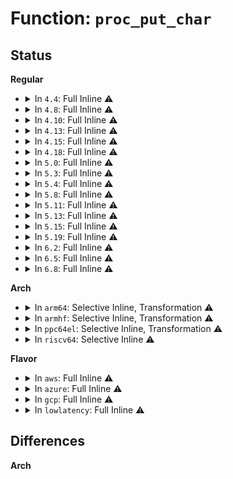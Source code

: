 # Function: <code>proc_put_char</code>

## Status
<b>Regular</b>
<ul>
<li>
<details>
<summary>In <code>4.4</code>: Full Inline ⚠️</summary>

**Collision:** Unique Static

**Inline:** Full

**Transformation:** False

**Instances:**

```
In kernel/sysctl.c (ffffffff81088289)
Location: kernel/sysctl.c:2027
Inline: True
Inline callers:
  - kernel/sysctl.c:__do_proc_doulongvec_minmax
  - kernel/sysctl.c:__do_proc_doulongvec_minmax
  - kernel/sysctl.c:__do_proc_dointvec
  - kernel/sysctl.c:__do_proc_dointvec
  - kernel/sysctl.c:proc_do_large_bitmap
  - kernel/sysctl.c:proc_do_large_bitmap
  - kernel/sysctl.c:proc_do_large_bitmap
```
</details>
</li>
<li>
<details>
<summary>In <code>4.8</code>: Full Inline ⚠️</summary>

**Collision:** Unique Static

**Inline:** Full

**Transformation:** False

**Instances:**

```
In kernel/sysctl.c (ffffffff8108c024)
Location: kernel/sysctl.c:2147
Inline: True
Inline callers:
  - kernel/sysctl.c:proc_do_large_bitmap
  - kernel/sysctl.c:proc_do_large_bitmap
  - kernel/sysctl.c:proc_do_large_bitmap
  - kernel/sysctl.c:__do_proc_doulongvec_minmax
  - kernel/sysctl.c:__do_proc_doulongvec_minmax
  - kernel/sysctl.c:__do_proc_dointvec
  - kernel/sysctl.c:__do_proc_dointvec
```
</details>
</li>
<li>
<details>
<summary>In <code>4.10</code>: Full Inline ⚠️</summary>

**Collision:** Unique Static

**Inline:** Full

**Transformation:** False

**Instances:**

```
In kernel/sysctl.c (ffffffff81090f84)
Location: kernel/sysctl.c:2132
Inline: True
Inline callers:
  - kernel/sysctl.c:proc_do_large_bitmap
  - kernel/sysctl.c:proc_do_large_bitmap
  - kernel/sysctl.c:proc_do_large_bitmap
  - kernel/sysctl.c:__do_proc_doulongvec_minmax
  - kernel/sysctl.c:__do_proc_doulongvec_minmax
  - kernel/sysctl.c:__do_proc_dointvec
  - kernel/sysctl.c:__do_proc_dointvec
```
</details>
</li>
<li>
<details>
<summary>In <code>4.13</code>: Full Inline ⚠️</summary>

**Collision:** Unique Static

**Inline:** Full

**Transformation:** False

**Instances:**

```
In kernel/sysctl.c (ffffffff8108e14e)
Location: kernel/sysctl.c:2156
Inline: True
Inline callers:
  - kernel/sysctl.c:proc_do_large_bitmap
  - kernel/sysctl.c:proc_do_large_bitmap
  - kernel/sysctl.c:proc_do_large_bitmap
  - kernel/sysctl.c:__do_proc_doulongvec_minmax
  - kernel/sysctl.c:__do_proc_doulongvec_minmax
  - kernel/sysctl.c:__do_proc_douintvec
  - kernel/sysctl.c:__do_proc_dointvec
  - kernel/sysctl.c:__do_proc_dointvec
```
</details>
</li>
<li>
<details>
<summary>In <code>4.15</code>: Full Inline ⚠️</summary>

**Collision:** Unique Static

**Inline:** Full

**Transformation:** False

**Instances:**

```
In kernel/sysctl.c (ffffffff81094fae)
Location: kernel/sysctl.c:2148
Inline: True
Inline callers:
  - kernel/sysctl.c:proc_do_large_bitmap
  - kernel/sysctl.c:proc_do_large_bitmap
  - kernel/sysctl.c:proc_do_large_bitmap
  - kernel/sysctl.c:__do_proc_doulongvec_minmax
  - kernel/sysctl.c:__do_proc_doulongvec_minmax
  - kernel/sysctl.c:__do_proc_douintvec
  - kernel/sysctl.c:__do_proc_dointvec
  - kernel/sysctl.c:__do_proc_dointvec
```
</details>
</li>
<li>
<details>
<summary>In <code>4.18</code>: Full Inline ⚠️</summary>

**Collision:** Unique Static

**Inline:** Full

**Transformation:** False

**Instances:**

```
In kernel/sysctl.c (ffffffff81098ae2)
Location: kernel/sysctl.c:2153
Inline: True
Inline callers:
  - kernel/sysctl.c:proc_do_large_bitmap
  - kernel/sysctl.c:proc_do_large_bitmap
  - kernel/sysctl.c:proc_do_large_bitmap
  - kernel/sysctl.c:__do_proc_doulongvec_minmax
  - kernel/sysctl.c:__do_proc_doulongvec_minmax
  - kernel/sysctl.c:__do_proc_douintvec
  - kernel/sysctl.c:__do_proc_dointvec
  - kernel/sysctl.c:__do_proc_dointvec
```
</details>
</li>
<li>
<details>
<summary>In <code>5.0</code>: Full Inline ⚠️</summary>

**Collision:** Unique Static

**Inline:** Full

**Transformation:** False

**Instances:**

```
In kernel/sysctl.c (ffffffff810a0e66)
Location: kernel/sysctl.c:2201
Inline: True
Inline callers:
  - kernel/sysctl.c:proc_do_large_bitmap
  - kernel/sysctl.c:proc_do_large_bitmap
  - kernel/sysctl.c:proc_do_large_bitmap
  - kernel/sysctl.c:__do_proc_doulongvec_minmax
  - kernel/sysctl.c:__do_proc_doulongvec_minmax
  - kernel/sysctl.c:__do_proc_douintvec
  - kernel/sysctl.c:__do_proc_dointvec
  - kernel/sysctl.c:__do_proc_dointvec
```
</details>
</li>
<li>
<details>
<summary>In <code>5.3</code>: Full Inline ⚠️</summary>

**Collision:** Unique Static

**Inline:** Full

**Transformation:** False

**Instances:**

```
In kernel/sysctl.c (ffffffff810a58f2)
Location: kernel/sysctl.c:2287
Inline: True
Inline callers:
  - kernel/sysctl.c:proc_do_large_bitmap
  - kernel/sysctl.c:proc_do_large_bitmap
  - kernel/sysctl.c:proc_do_large_bitmap
  - kernel/sysctl.c:__do_proc_doulongvec_minmax
  - kernel/sysctl.c:__do_proc_doulongvec_minmax
  - kernel/sysctl.c:__do_proc_douintvec
  - kernel/sysctl.c:__do_proc_dointvec
  - kernel/sysctl.c:__do_proc_dointvec
```
</details>
</li>
<li>
<details>
<summary>In <code>5.4</code>: Full Inline ⚠️</summary>

**Collision:** Unique Static

**Inline:** Full

**Transformation:** False

**Instances:**

```
In kernel/sysctl.c (ffffffff810abed2)
Location: kernel/sysctl.c:2289
Inline: True
Inline callers:
  - kernel/sysctl.c:proc_do_large_bitmap
  - kernel/sysctl.c:proc_do_large_bitmap
  - kernel/sysctl.c:proc_do_large_bitmap
  - kernel/sysctl.c:__do_proc_doulongvec_minmax
  - kernel/sysctl.c:__do_proc_doulongvec_minmax
  - kernel/sysctl.c:__do_proc_douintvec
  - kernel/sysctl.c:__do_proc_dointvec
  - kernel/sysctl.c:__do_proc_dointvec
```
</details>
</li>
<li>
<details>
<summary>In <code>5.8</code>: Full Inline ⚠️</summary>

**Collision:** Unique Static

**Inline:** Full

**Transformation:** False

**Instances:**

```
In kernel/sysctl.c (ffffffff810b26c8)
Location: kernel/sysctl.c:515
Inline: True
Inline callers:
  - kernel/sysctl.c:proc_do_large_bitmap
  - kernel/sysctl.c:proc_do_large_bitmap
  - kernel/sysctl.c:proc_do_large_bitmap
  - kernel/sysctl.c:proc_do_large_bitmap
  - kernel/sysctl.c:proc_do_large_bitmap
  - kernel/sysctl.c:proc_do_large_bitmap
  - kernel/sysctl.c:__do_proc_doulongvec_minmax
  - kernel/sysctl.c:__do_proc_doulongvec_minmax
  - kernel/sysctl.c:__do_proc_doulongvec_minmax
  - kernel/sysctl.c:__do_proc_doulongvec_minmax
  - kernel/sysctl.c:__do_proc_douintvec
  - kernel/sysctl.c:__do_proc_douintvec
  - kernel/sysctl.c:__do_proc_dointvec
  - kernel/sysctl.c:__do_proc_dointvec
  - kernel/sysctl.c:__do_proc_dointvec
  - kernel/sysctl.c:__do_proc_dointvec
```
</details>
</li>
<li>
<details>
<summary>In <code>5.11</code>: Full Inline ⚠️</summary>

**Collision:** Unique Static

**Inline:** Full

**Transformation:** False

**Instances:**

```
In kernel/sysctl.c (ffffffff810adef8)
Location: kernel/sysctl.c:514
Inline: True
Inline callers:
  - kernel/sysctl.c:proc_do_large_bitmap
  - kernel/sysctl.c:proc_do_large_bitmap
  - kernel/sysctl.c:proc_do_large_bitmap
  - kernel/sysctl.c:proc_do_large_bitmap
  - kernel/sysctl.c:proc_do_large_bitmap
  - kernel/sysctl.c:proc_do_large_bitmap
  - kernel/sysctl.c:__do_proc_doulongvec_minmax
  - kernel/sysctl.c:__do_proc_doulongvec_minmax
  - kernel/sysctl.c:__do_proc_doulongvec_minmax
  - kernel/sysctl.c:__do_proc_doulongvec_minmax
  - kernel/sysctl.c:__do_proc_douintvec
  - kernel/sysctl.c:__do_proc_douintvec
  - kernel/sysctl.c:__do_proc_dointvec
  - kernel/sysctl.c:__do_proc_dointvec
  - kernel/sysctl.c:__do_proc_dointvec
  - kernel/sysctl.c:__do_proc_dointvec
```
</details>
</li>
<li>
<details>
<summary>In <code>5.13</code>: Full Inline ⚠️</summary>

**Collision:** Unique Static

**Inline:** Full

**Transformation:** False

**Instances:**

```
In kernel/sysctl.c (ffffffff810af1ad)
Location: kernel/sysctl.c:526
Inline: True
Inline callers:
  - kernel/sysctl.c:proc_do_large_bitmap
  - kernel/sysctl.c:proc_do_large_bitmap
  - kernel/sysctl.c:proc_do_large_bitmap
  - kernel/sysctl.c:proc_do_large_bitmap
  - kernel/sysctl.c:proc_do_large_bitmap
  - kernel/sysctl.c:proc_do_large_bitmap
  - kernel/sysctl.c:__do_proc_doulongvec_minmax
  - kernel/sysctl.c:__do_proc_doulongvec_minmax
  - kernel/sysctl.c:__do_proc_doulongvec_minmax
  - kernel/sysctl.c:__do_proc_doulongvec_minmax
  - kernel/sysctl.c:__do_proc_douintvec
  - kernel/sysctl.c:__do_proc_douintvec
  - kernel/sysctl.c:__do_proc_dointvec
  - kernel/sysctl.c:__do_proc_dointvec
  - kernel/sysctl.c:__do_proc_dointvec
  - kernel/sysctl.c:__do_proc_dointvec
```
</details>
</li>
<li>
<details>
<summary>In <code>5.15</code>: Full Inline ⚠️</summary>

**Collision:** Unique Static

**Inline:** Full

**Transformation:** False

**Instances:**

```
In kernel/sysctl.c (ffffffff810c1941)
Location: kernel/sysctl.c:535
Inline: True
Inline callers:
  - kernel/sysctl.c:proc_do_large_bitmap
  - kernel/sysctl.c:proc_do_large_bitmap
  - kernel/sysctl.c:proc_do_large_bitmap
  - kernel/sysctl.c:proc_do_large_bitmap
  - kernel/sysctl.c:proc_do_large_bitmap
  - kernel/sysctl.c:proc_do_large_bitmap
  - kernel/sysctl.c:__do_proc_doulongvec_minmax
  - kernel/sysctl.c:__do_proc_doulongvec_minmax
  - kernel/sysctl.c:__do_proc_doulongvec_minmax
  - kernel/sysctl.c:__do_proc_doulongvec_minmax
  - kernel/sysctl.c:__do_proc_douintvec
  - kernel/sysctl.c:__do_proc_douintvec
  - kernel/sysctl.c:__do_proc_dointvec
  - kernel/sysctl.c:__do_proc_dointvec
  - kernel/sysctl.c:__do_proc_dointvec
  - kernel/sysctl.c:__do_proc_dointvec
```
</details>
</li>
<li>
<details>
<summary>In <code>5.19</code>: Full Inline ⚠️</summary>

**Collision:** Unique Static

**Inline:** Full

**Transformation:** False

**Instances:**

```
In kernel/sysctl.c (ffffffff810d9119)
Location: kernel/sysctl.c:415
Inline: True
Inline callers:
  - kernel/sysctl.c:proc_do_large_bitmap
  - kernel/sysctl.c:proc_do_large_bitmap
  - kernel/sysctl.c:proc_do_large_bitmap
  - kernel/sysctl.c:proc_do_large_bitmap
  - kernel/sysctl.c:proc_do_large_bitmap
  - kernel/sysctl.c:proc_do_large_bitmap
  - kernel/sysctl.c:__do_proc_doulongvec_minmax
  - kernel/sysctl.c:__do_proc_doulongvec_minmax
  - kernel/sysctl.c:__do_proc_doulongvec_minmax
  - kernel/sysctl.c:__do_proc_doulongvec_minmax
  - kernel/sysctl.c:__do_proc_douintvec
  - kernel/sysctl.c:__do_proc_douintvec
  - kernel/sysctl.c:__do_proc_dointvec
  - kernel/sysctl.c:__do_proc_dointvec
  - kernel/sysctl.c:__do_proc_dointvec
  - kernel/sysctl.c:__do_proc_dointvec
```
</details>
</li>
<li>
<details>
<summary>In <code>6.2</code>: Full Inline ⚠️</summary>

**Collision:** Unique Static

**Inline:** Full

**Transformation:** False

**Instances:**

```
In kernel/sysctl.c (ffffffff810f7f75)
Location: kernel/sysctl.c:417
Inline: True
Inline callers:
  - kernel/sysctl.c:proc_do_large_bitmap
  - kernel/sysctl.c:proc_do_large_bitmap
  - kernel/sysctl.c:proc_do_large_bitmap
  - kernel/sysctl.c:proc_do_large_bitmap
  - kernel/sysctl.c:proc_do_large_bitmap
  - kernel/sysctl.c:proc_do_large_bitmap
  - kernel/sysctl.c:__do_proc_doulongvec_minmax
  - kernel/sysctl.c:__do_proc_doulongvec_minmax
  - kernel/sysctl.c:__do_proc_doulongvec_minmax
  - kernel/sysctl.c:__do_proc_doulongvec_minmax
  - kernel/sysctl.c:__do_proc_douintvec
  - kernel/sysctl.c:__do_proc_douintvec
  - kernel/sysctl.c:__do_proc_dointvec
  - kernel/sysctl.c:__do_proc_dointvec
  - kernel/sysctl.c:__do_proc_dointvec
  - kernel/sysctl.c:__do_proc_dointvec
```
</details>
</li>
<li>
<details>
<summary>In <code>6.5</code>: Full Inline ⚠️</summary>

**Collision:** Unique Static

**Inline:** Full

**Transformation:** False

**Instances:**

```
In kernel/sysctl.c (ffffffff81104339)
Location: kernel/sysctl.c:416
Inline: True
Inline callers:
  - kernel/sysctl.c:proc_do_large_bitmap
  - kernel/sysctl.c:proc_do_large_bitmap
  - kernel/sysctl.c:proc_do_large_bitmap
  - kernel/sysctl.c:proc_do_large_bitmap
  - kernel/sysctl.c:proc_do_large_bitmap
  - kernel/sysctl.c:proc_do_large_bitmap
  - kernel/sysctl.c:__do_proc_doulongvec_minmax
  - kernel/sysctl.c:__do_proc_doulongvec_minmax
  - kernel/sysctl.c:__do_proc_doulongvec_minmax
  - kernel/sysctl.c:__do_proc_doulongvec_minmax
  - kernel/sysctl.c:__do_proc_douintvec
  - kernel/sysctl.c:__do_proc_douintvec
  - kernel/sysctl.c:__do_proc_dointvec
  - kernel/sysctl.c:__do_proc_dointvec
  - kernel/sysctl.c:__do_proc_dointvec
  - kernel/sysctl.c:__do_proc_dointvec
```
</details>
</li>
<li>
<details>
<summary>In <code>6.8</code>: Full Inline ⚠️</summary>

**Collision:** Unique Static

**Inline:** Full

**Transformation:** False

**Instances:**

```
In kernel/sysctl.c (ffffffff8110dc89)
Location: kernel/sysctl.c:416
Inline: True
Inline callers:
  - kernel/sysctl.c:proc_do_large_bitmap
  - kernel/sysctl.c:proc_do_large_bitmap
  - kernel/sysctl.c:proc_do_large_bitmap
  - kernel/sysctl.c:proc_do_large_bitmap
  - kernel/sysctl.c:proc_do_large_bitmap
  - kernel/sysctl.c:proc_do_large_bitmap
  - kernel/sysctl.c:__do_proc_doulongvec_minmax
  - kernel/sysctl.c:__do_proc_doulongvec_minmax
  - kernel/sysctl.c:__do_proc_doulongvec_minmax
  - kernel/sysctl.c:__do_proc_doulongvec_minmax
  - kernel/sysctl.c:__do_proc_douintvec
  - kernel/sysctl.c:__do_proc_douintvec
  - kernel/sysctl.c:__do_proc_dointvec
  - kernel/sysctl.c:__do_proc_dointvec
  - kernel/sysctl.c:__do_proc_dointvec
  - kernel/sysctl.c:__do_proc_dointvec
```
</details>
</li>
</ul>
<b>Arch</b>
<ul>
<li>
<details>
<summary>In <code>arm64</code>: Selective Inline, Transformation ⚠️</summary>

**Collision:** Unique Static

**Inline:** Selective

**Transformation:** True

**Instances:**

```
In kernel/sysctl.c (ffff800010104528)
Location: kernel/sysctl.c:2289
Inline: True
Inline callers:
  - kernel/sysctl.c:proc_do_large_bitmap
  - kernel/sysctl.c:proc_do_large_bitmap
  - kernel/sysctl.c:proc_do_large_bitmap
  - kernel/sysctl.c:__do_proc_doulongvec_minmax
  - kernel/sysctl.c:__do_proc_doulongvec_minmax
  - kernel/sysctl.c:__do_proc_douintvec
  - kernel/sysctl.c:__do_proc_dointvec
  - kernel/sysctl.c:__do_proc_dointvec
Direct callers:
  - kernel/sysctl.c:proc_do_large_bitmap
  - kernel/sysctl.c:proc_do_large_bitmap
  - kernel/sysctl.c:proc_do_large_bitmap
  - kernel/sysctl.c:__do_proc_doulongvec_minmax
  - kernel/sysctl.c:__do_proc_doulongvec_minmax
  - kernel/sysctl.c:__do_proc_douintvec
  - kernel/sysctl.c:__do_proc_dointvec
  - kernel/sysctl.c:__do_proc_dointvec
```
**Symbols:**

```
ffff800010102a28-ffff800010102bb4: proc_put_char.part.0 (STB_LOCAL)
```
</details>
</li>
<li>
<details>
<summary>In <code>armhf</code>: Selective Inline, Transformation ⚠️</summary>

**Collision:** Unique Static

**Inline:** Selective

**Transformation:** True

**Instances:**

```
In kernel/sysctl.c (c03606c8)
Location: kernel/sysctl.c:2289
Inline: True
Inline callers:
  - kernel/sysctl.c:proc_do_large_bitmap
  - kernel/sysctl.c:proc_do_large_bitmap
  - kernel/sysctl.c:proc_do_large_bitmap
  - kernel/sysctl.c:__do_proc_doulongvec_minmax
  - kernel/sysctl.c:__do_proc_doulongvec_minmax
  - kernel/sysctl.c:__do_proc_douintvec
  - kernel/sysctl.c:__do_proc_dointvec
  - kernel/sysctl.c:__do_proc_dointvec
Direct callers:
  - kernel/sysctl.c:proc_do_large_bitmap
  - kernel/sysctl.c:proc_do_large_bitmap
  - kernel/sysctl.c:proc_do_large_bitmap
  - kernel/sysctl.c:__do_proc_doulongvec_minmax
  - kernel/sysctl.c:__do_proc_doulongvec_minmax
  - kernel/sysctl.c:__do_proc_douintvec
  - kernel/sysctl.c:__do_proc_dointvec
  - kernel/sysctl.c:__do_proc_dointvec
```
**Symbols:**

```
c035e648-c035e6c0: proc_put_char.part.0 (STB_LOCAL)
```
</details>
</li>
<li>
<details>
<summary>In <code>ppc64el</code>: Selective Inline, Transformation ⚠️</summary>

**Collision:** Unique Static

**Inline:** Selective

**Transformation:** True

**Instances:**

```
In kernel/sysctl.c (c00000000014c474)
Location: kernel/sysctl.c:2289
Inline: True
Inline callers:
  - kernel/sysctl.c:proc_do_large_bitmap
  - kernel/sysctl.c:proc_do_large_bitmap
  - kernel/sysctl.c:proc_do_large_bitmap
  - kernel/sysctl.c:__do_proc_doulongvec_minmax
  - kernel/sysctl.c:__do_proc_doulongvec_minmax
  - kernel/sysctl.c:__do_proc_douintvec
  - kernel/sysctl.c:__do_proc_dointvec
  - kernel/sysctl.c:__do_proc_dointvec
Direct callers:
  - kernel/sysctl.c:proc_do_large_bitmap
  - kernel/sysctl.c:proc_do_large_bitmap
  - kernel/sysctl.c:proc_do_large_bitmap
  - kernel/sysctl.c:__do_proc_doulongvec_minmax
  - kernel/sysctl.c:__do_proc_doulongvec_minmax
  - kernel/sysctl.c:__do_proc_douintvec
  - kernel/sysctl.c:__do_proc_dointvec
  - kernel/sysctl.c:__do_proc_dointvec
```
**Symbols:**

```
c00000000014a350-c00000000014a408: proc_put_char.part.0 (STB_LOCAL)
```
</details>
</li>
<li>
<details>
<summary>In <code>riscv64</code>: Selective Inline ⚠️</summary>

```c
int proc_put_char(void **buf, size_t *size, char c);
```

**Collision:** Unique Static

**Inline:** Selective

**Transformation:** False

**Instances:**

```
In kernel/sysctl.c (ffffffe0000c94ce)
Location: kernel/sysctl.c:2289
Inline: True
Direct callers:
  - kernel/sysctl.c:proc_do_large_bitmap
  - kernel/sysctl.c:proc_do_large_bitmap
  - kernel/sysctl.c:proc_do_large_bitmap
  - kernel/sysctl.c:__do_proc_doulongvec_minmax
  - kernel/sysctl.c:__do_proc_doulongvec_minmax
  - kernel/sysctl.c:__do_proc_douintvec
  - kernel/sysctl.c:__do_proc_dointvec
  - kernel/sysctl.c:__do_proc_dointvec
```
**Symbols:**

```
ffffffe0000c94ce-ffffffe0000c9546: proc_put_char (STB_LOCAL)
```
</details>
</li>
</ul>
<b>Flavor</b>
<ul>
<li>
<details>
<summary>In <code>aws</code>: Full Inline ⚠️</summary>

**Collision:** Unique Static

**Inline:** Full

**Transformation:** False

**Instances:**

```
In kernel/sysctl.c (ffffffff810a57f2)
Location: kernel/sysctl.c:2289
Inline: True
Inline callers:
  - kernel/sysctl.c:proc_do_large_bitmap
  - kernel/sysctl.c:proc_do_large_bitmap
  - kernel/sysctl.c:proc_do_large_bitmap
  - kernel/sysctl.c:__do_proc_doulongvec_minmax
  - kernel/sysctl.c:__do_proc_doulongvec_minmax
  - kernel/sysctl.c:__do_proc_douintvec
  - kernel/sysctl.c:__do_proc_dointvec
  - kernel/sysctl.c:__do_proc_dointvec
```
</details>
</li>
<li>
<details>
<summary>In <code>azure</code>: Full Inline ⚠️</summary>

**Collision:** Unique Static

**Inline:** Full

**Transformation:** False

**Instances:**

```
In kernel/sysctl.c (ffffffff810941d2)
Location: kernel/sysctl.c:2289
Inline: True
Inline callers:
  - kernel/sysctl.c:proc_do_large_bitmap
  - kernel/sysctl.c:proc_do_large_bitmap
  - kernel/sysctl.c:proc_do_large_bitmap
  - kernel/sysctl.c:__do_proc_doulongvec_minmax
  - kernel/sysctl.c:__do_proc_doulongvec_minmax
  - kernel/sysctl.c:__do_proc_douintvec
  - kernel/sysctl.c:__do_proc_dointvec
  - kernel/sysctl.c:__do_proc_dointvec
```
</details>
</li>
<li>
<details>
<summary>In <code>gcp</code>: Full Inline ⚠️</summary>

**Collision:** Unique Static

**Inline:** Full

**Transformation:** False

**Instances:**

```
In kernel/sysctl.c (ffffffff810a57a2)
Location: kernel/sysctl.c:2289
Inline: True
Inline callers:
  - kernel/sysctl.c:proc_do_large_bitmap
  - kernel/sysctl.c:proc_do_large_bitmap
  - kernel/sysctl.c:proc_do_large_bitmap
  - kernel/sysctl.c:__do_proc_doulongvec_minmax
  - kernel/sysctl.c:__do_proc_doulongvec_minmax
  - kernel/sysctl.c:__do_proc_douintvec
  - kernel/sysctl.c:__do_proc_dointvec
  - kernel/sysctl.c:__do_proc_dointvec
```
</details>
</li>
<li>
<details>
<summary>In <code>lowlatency</code>: Full Inline ⚠️</summary>

**Collision:** Unique Static

**Inline:** Full

**Transformation:** False

**Instances:**

```
In kernel/sysctl.c (ffffffff810ad862)
Location: kernel/sysctl.c:2289
Inline: True
Inline callers:
  - kernel/sysctl.c:proc_do_large_bitmap
  - kernel/sysctl.c:proc_do_large_bitmap
  - kernel/sysctl.c:proc_do_large_bitmap
  - kernel/sysctl.c:__do_proc_doulongvec_minmax
  - kernel/sysctl.c:__do_proc_doulongvec_minmax
  - kernel/sysctl.c:__do_proc_douintvec
  - kernel/sysctl.c:__do_proc_dointvec
  - kernel/sysctl.c:__do_proc_dointvec
```
</details>
</li>
</ul>

## Differences
<b>Arch</b>
<ul>
</ul>
